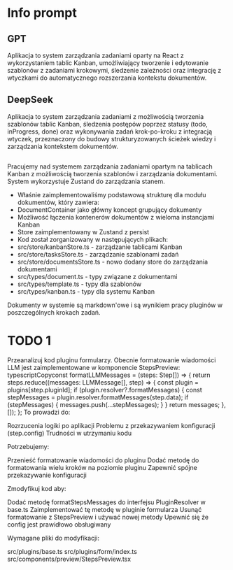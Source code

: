 # Info prompt

## GPT

Aplikacja to system zarządzania zadaniami oparty na React z wykorzystaniem tablic Kanban, umożliwiający tworzenie i edytowanie szablonów z zadaniami krokowymi, śledzenie zależności oraz integrację z wtyczkami do automatycznego rozszerzania kontekstu dokumentów.

## DeepSeek

Aplikacja to system zarządzania zadaniami z możliwością tworzenia szablonów tablic Kanban, śledzenia postępów poprzez statusy (todo, inProgress, done) oraz wykonywania zadań krok-po-kroku z integracją wtyczek, przeznaczony do budowy strukturyzowanych ścieżek wiedzy i zarządzania kontekstem dokumentów.  

##

Pracujemy nad systemem zarządzania zadaniami opartym na tablicach Kanban z możliwością tworzenia szablonów i zarządzania dokumentami. System wykorzystuje Zustand do zarządzania stanem.

- Właśnie zaimplementowaliśmy podstawową strukturę dla modułu dokumentów, który zawiera:
- DocumentContainer jako główny koncept grupujący dokumenty
- Możliwość łączenia kontenerów dokumentów z wieloma instancjami Kanban
- Store zaimplementowany w Zustand z persist
- Kod został zorganizowany w następujących plikach:
- src/store/kanbanStore.ts - zarządzanie tablicami Kanban
- src/store/tasksStore.ts - zarządzanie szablonami zadań
- src/store/documentsStore.ts - nowo dodany store do zarządzania dokumentami
- src/types/document.ts - typy związane z dokumentami
- src/types/template.ts - typy dla szablonów
- src/types/kanban.ts - typy dla systemu Kanban

Dokumenty w systemie są markdown'owe i są wynikiem pracy pluginów w poszczególnych krokach zadań.



# TODO 1

Przeanalizuj kod pluginu formularzy. Obecnie formatowanie wiadomości LLM jest zaimplementowane w komponencie StepsPreview:
typescriptCopyconst formatLLMMessages = (steps: Step[]) => {
  return steps.reduce((messages: LLMMessage[], step) => {
    const plugin = plugins[step.pluginId];
    if (plugin.resolver?.formatMessages) {
      const stepMessages = plugin.resolver.formatMessages(step.data);
      if (stepMessages) {
        messages.push(...stepMessages);
      }
    }
    return messages;
  }, []);
};
To prowadzi do:

Rozrzucenia logiki po aplikacji
Problemu z przekazywaniem konfiguracji (step.config)
Trudności w utrzymaniu kodu

Potrzebujemy:

Przenieść formatowanie wiadomości do pluginu
Dodać metodę do formatowania wielu kroków na poziomie pluginu
Zapewnić spójne przekazywanie konfiguracji

Zmodyfikuj kod aby:

Dodać metodę formatStepsMessages do interfejsu PluginResolver w base.ts
Zaimplementować tę metodę w pluginie formularza
Usunąć formatowanie z StepsPreview i używać nowej metody
Upewnić się że config jest prawidłowo obsługiwany

Wymagane pliki do modyfikacji:

src/plugins/base.ts
src/plugins/form/index.ts
src/components/preview/StepsPreview.tsx